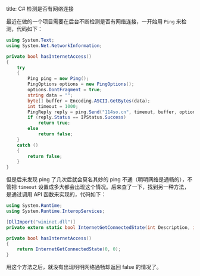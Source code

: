 title: C# 检测是否有网络连接

最近在做的一个项目需要在后台不断检测是否有网络连接，一开始用 `Ping` 来检测，代码如下：

```csharp
using System.Text;
using System.Net.NetworkInformation;

private bool hasInternetAccess()
{
	try
	{
		Ping ping = new Ping();
		PingOptions options = new PingOptions();
		options.DontFragment = true;
		string data = "";
		byte[] buffer = Encoding.ASCII.GetBytes(data);
		int timeout = 1000;
		PingReply reply = ping.Send("114so.cn", timeout, buffer, options);
		if (reply.Status == IPStatus.Success)
			return true;
		else
			return false;
	}
	catch ()
	{
		return false;
	}
}
```

但是后来发现 ping 了几次后就会莫名其妙的 ping 不通（明明网络是通畅的），不管把 `timeout` 设置成多大都会出现这个情况。后来查了一下，找到另一种方法，是通过调用 API 函数来实现的，代码如下：

```csharp
using System.Runtime;
using System.Runtime.InteropServices;

[DllImport("wininet.dll")]
private extern static bool InternetGetConnectedState(int Description, int ReservedValue);

private bool hasInternetAccess()
{
	return InternetGetConnectedState(0, 0);
}
```

用这个方法之后，就没有出现明明网络通畅却返回 false 的情况了。

